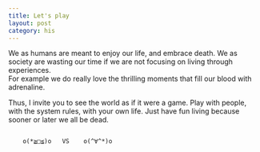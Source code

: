 ```yaml
---
title: Let's play
layout: post
category: his
---
```


We as humans are meant to enjoy our life, and embrace death. 
We as society are wasting our time if we are not focusing on living through experiences.  
For example we do really love the thrilling  moments that fill our blood with adrenaline.

Thus, I invite you to see the world as if it were a game. 
Play with people, with the system rules, with your own life. 
Just have fun living because sooner or later we all be dead.

```

    o(*≧□≦)o   VS    o(^∀^*)o  

```


